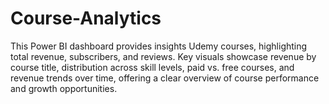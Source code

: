 # Course-Analytics
This Power BI dashboard provides insights Udemy courses, highlighting  total revenue, subscribers, and reviews. Key visuals showcase revenue by course title, distribution across skill levels, paid vs. free courses, and revenue trends over time, offering a clear overview of course performance and growth opportunities.
